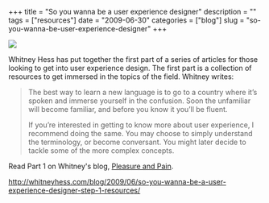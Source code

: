 +++
title = "So you wanna be a user experience designer"
description = ""
tags = ["resources"]
date = "2009-06-30"
categories = ["blog"]
slug = "so-you-wanna-be-user-experience-designer"
+++



  <div class="notebook-screenshot"><a href="http://whitneyhess.com/blog/2009/06/so-you-wanna-be-a-user-experience-designer-step-1-resources/"><img src="http://media.konigi.com/bluga/wt4a4a9129e078d.jpg"/></a></div><p>Whitney Hess has put together the first part of a series of articles for those looking to get into user experience design. The first part is a collection of resources to get immersed in the topics of the field. Whitney writes:</p>
<blockquote><p>The best way to learn a new language is to go to a country where it’s spoken and immerse yourself in the confusion. Soon the unfamiliar will become familiar, and before you know it you’ll be fluent.</p>
<p>If you’re interested in getting to know more about user experience, I recommend doing the same. You may choose to simply understand the terminology, or become conversant. You might later decide to tackle some of the more complex concepts.</p></blockquote>
<p>Read Part 1 on Whitney's blog, <a href="http://whitneyhess.com/blog/2009/06/so-you-wanna-be-a-user-experience-designer-step-1-resources/">Pleasure and Pain</a>.</p>
    
  <a href="http://whitneyhess.com/blog/2009/06/so-you-wanna-be-a-user-experience-designer-step-1-resources/">http://whitneyhess.com/blog/2009/06/so-you-wanna-be-a-user-experience-designer-step-1-resources/</a>

